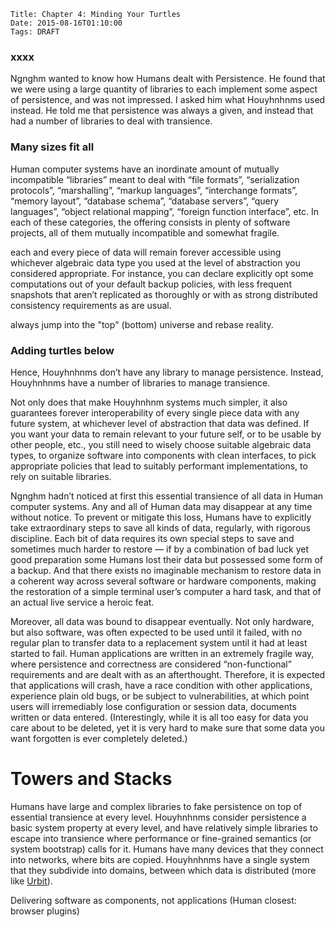     Title: Chapter 4: Minding Your Turtles
    Date: 2015-08-16T01:10:00
    Tags: DRAFT

### xxxx

Ngnghm wanted to know how Humans dealt with Persistence.
He found that we were using a large quantity of libraries to each implement some aspect of persistence,
and was not impressed.
I asked him what Houyhnhnms used instead.
He told me that persistence was always a given,
and instead that had a number of libraries to deal with transience.

<!-- more -->


### Many sizes fit all


Human computer systems have an inordinate amount of mutually incompatible “libraries”
meant to deal with “file formats”, “serialization protocols”, “marshalling”, “markup languages”,
“interchange formats”, “memory layout”, “database schema”, “database servers”,
“query languages”, “object relational mapping”, “foreign function interface”, etc.
In each of these categories, the offering consists in plenty of software projects,
all of them mutually incompatible and somewhat fragile.


each and every piece of data will remain forever accessible using whichever algebraic data type you used at the level of abstraction you considered appropriate. For instance, you can declare explicitly opt some computations out of your default backup policies, with less frequent snapshots that aren’t replicated as thoroughly or with as strong distributed consistency requirements as are usual.


always jump into the "top" (bottom) universe and rebase reality.


### Adding turtles below

Hence, Houyhnhnms don’t have any library to manage persistence.
Instead, Houyhnhnms have a number of libraries to manage transience.

Not only does that make Houyhnhnm systems much simpler,
it also guarantees forever interoperability of every single piece data with any future system,
at whichever level of abstraction that data was defined.
If you want your data to remain relevant to your future self, or to be usable by other people, etc.,
you still need to wisely choose suitable algebraic data types,
to organize software into components with clean interfaces,
to pick appropriate policies that lead to suitably performant implementations,
to rely on suitable libraries.

Ngnghm hadn’t noticed at first this essential transience of all data in Human computer systems.
Any and all of Human data may disappear at any time without notice.
To prevent or mitigate this loss, Humans have to explicitly take extraordinary steps
to save all kinds of data, regularly, with rigorous discipline.
Each bit of data requires its own special steps to save and sometimes much harder to restore
— if by a combination of bad luck yet good preparation some Humans lost their data
but possessed some form of a backup.
And that there exists no imaginable mechanism to restore data in a coherent way
across several software or hardware components,
making the restoration of a simple terminal user’s computer a hard task,
and that of an actual live service a heroic feat.

Moreover, all data was bound to disappear eventually.
Not only hardware, but also software, was often expected to be used until it failed,
with no regular plan to transfer data to a replacement system until it had at least started to fail.
Human applications are written in an extremely fragile way,
where persistence and correctness are considered “non-functional” requirements
and are dealt with as an afterthought.
Therefore, it is expected that applications will crash,
have a race condition with other applications, experience plain old bugs,
or be subject to vulnerabilities,
at which point users will irremediably lose configuration or session data,
documents written or data entered.
(Interestingly, while it is all too easy for data you care about to be deleted,
yet it is very hard to make sure that some data you want forgotten is ever completely deleted.)

# Towers and Stacks


Humans have large and complex libraries to fake persistence on top of essential transience at every level. Houyhnhnms consider persistence a basic system property at every level, and have relatively simple libraries to escape into transience where performance or fine-grained semantics (or system bootstrap) calls for it. Humans have many devices that they connect into networks, where bits are copied. Houyhnhnms have a single system that they subdivide into domains, between which data is distributed (more like [Urbit](http://moronlab.blogspot.com/2010/01/urbit-functional-programming-from.html)).

Delivering software as components, not applications (Human closest: browser plugins)
